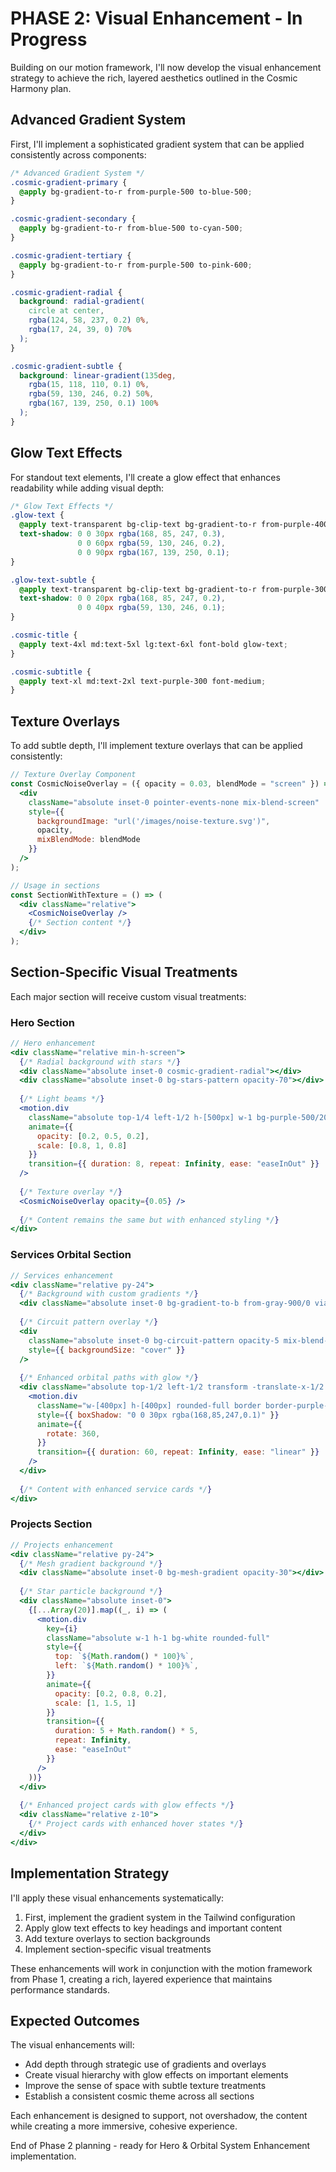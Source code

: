 # PHASE 2: Visual Enhancement - In Progress

Building on our motion framework, I'll now develop the visual enhancement strategy to achieve the rich, layered aesthetics outlined in the Cosmic Harmony plan.

## Advanced Gradient System

First, I'll implement a sophisticated gradient system that can be applied consistently across components:

```css
/* Advanced Gradient System */
.cosmic-gradient-primary {
  @apply bg-gradient-to-r from-purple-500 to-blue-500;
}

.cosmic-gradient-secondary {
  @apply bg-gradient-to-r from-blue-500 to-cyan-500;
}

.cosmic-gradient-tertiary {
  @apply bg-gradient-to-r from-purple-500 to-pink-600;
}

.cosmic-gradient-radial {
  background: radial-gradient(
    circle at center,
    rgba(124, 58, 237, 0.2) 0%,
    rgba(17, 24, 39, 0) 70%
  );
}

.cosmic-gradient-subtle {
  background: linear-gradient(135deg, 
    rgba(15, 118, 110, 0.1) 0%,
    rgba(59, 130, 246, 0.2) 50%,
    rgba(167, 139, 250, 0.1) 100%
  );
}
```

## Glow Text Effects

For standout text elements, I'll create a glow effect that enhances readability while adding visual depth:

```css
/* Glow Text Effects */
.glow-text {
  @apply text-transparent bg-clip-text bg-gradient-to-r from-purple-400 to-blue-400;
  text-shadow: 0 0 30px rgba(168, 85, 247, 0.3),
               0 0 60px rgba(59, 130, 246, 0.2),
               0 0 90px rgba(167, 139, 250, 0.1);
}

.glow-text-subtle {
  @apply text-transparent bg-clip-text bg-gradient-to-r from-purple-300 to-blue-300;
  text-shadow: 0 0 20px rgba(168, 85, 247, 0.2),
               0 0 40px rgba(59, 130, 246, 0.1);
}

.cosmic-title {
  @apply text-4xl md:text-5xl lg:text-6xl font-bold glow-text;
}

.cosmic-subtitle {
  @apply text-xl md:text-2xl text-purple-300 font-medium;
}
```

## Texture Overlays

To add subtle depth, I'll implement texture overlays that can be applied consistently:

```jsx
// Texture Overlay Component
const CosmicNoiseOverlay = ({ opacity = 0.03, blendMode = "screen" }) => (
  <div 
    className="absolute inset-0 pointer-events-none mix-blend-screen"
    style={{ 
      backgroundImage: "url('/images/noise-texture.svg')",
      opacity,
      mixBlendMode: blendMode
    }}
  />
);

// Usage in sections
const SectionWithTexture = () => (
  <div className="relative">
    <CosmicNoiseOverlay />
    {/* Section content */}
  </div>
);
```

## Section-Specific Visual Treatments

Each major section will receive custom visual treatments:

### Hero Section

```jsx
// Hero enhancement
<div className="relative min-h-screen">
  {/* Radial background with stars */}
  <div className="absolute inset-0 cosmic-gradient-radial"></div>
  <div className="absolute inset-0 bg-stars-pattern opacity-70"></div>
  
  {/* Light beams */}
  <motion.div 
    className="absolute top-1/4 left-1/2 h-[500px] w-1 bg-purple-500/20 rotate-[30deg] blur-md"
    animate={{ 
      opacity: [0.2, 0.5, 0.2],
      scale: [0.8, 1, 0.8]
    }}
    transition={{ duration: 8, repeat: Infinity, ease: "easeInOut" }}
  />
  
  {/* Texture overlay */}
  <CosmicNoiseOverlay opacity={0.05} />
  
  {/* Content remains the same but with enhanced styling */}
</div>
```

### Services Orbital Section

```jsx
// Services enhancement
<div className="relative py-24">
  {/* Background with custom gradients */}
  <div className="absolute inset-0 bg-gradient-to-b from-gray-900/0 via-purple-900/10 to-gray-900/0"></div>
  
  {/* Circuit pattern overlay */}
  <div 
    className="absolute inset-0 bg-circuit-pattern opacity-5 mix-blend-screen"
    style={{ backgroundSize: "cover" }}
  />
  
  {/* Enhanced orbital paths with glow */}
  <div className="absolute top-1/2 left-1/2 transform -translate-x-1/2 -translate-y-1/2 w-full h-full">
    <motion.div 
      className="w-[400px] h-[400px] rounded-full border border-purple-500/20"
      style={{ boxShadow: "0 0 30px rgba(168,85,247,0.1)" }}
      animate={{
        rotate: 360,
      }}
      transition={{ duration: 60, repeat: Infinity, ease: "linear" }}
    />
  </div>
  
  {/* Content with enhanced service cards */}
</div>
```

### Projects Section

```jsx
// Projects enhancement
<div className="relative py-24">
  {/* Mesh gradient background */}
  <div className="absolute inset-0 bg-mesh-gradient opacity-30"></div>
  
  {/* Star particle background */}
  <div className="absolute inset-0">
    {[...Array(20)].map((_, i) => (
      <motion.div
        key={i}
        className="absolute w-1 h-1 bg-white rounded-full"
        style={{
          top: `${Math.random() * 100}%`,
          left: `${Math.random() * 100}%`,
        }}
        animate={{
          opacity: [0.2, 0.8, 0.2],
          scale: [1, 1.5, 1]
        }}
        transition={{
          duration: 5 + Math.random() * 5,
          repeat: Infinity,
          ease: "easeInOut"
        }}
      />
    ))}
  </div>
  
  {/* Enhanced project cards with glow effects */}
  <div className="relative z-10">
    {/* Project cards with enhanced hover states */}
  </div>
</div>
```

## Implementation Strategy

I'll apply these visual enhancements systematically:

1. First, implement the gradient system in the Tailwind configuration
2. Apply glow text effects to key headings and important content
3. Add texture overlays to section backgrounds
4. Implement section-specific visual treatments

These enhancements will work in conjunction with the motion framework from Phase 1, creating a rich, layered experience that maintains performance standards.

## Expected Outcomes

The visual enhancements will:
- Add depth through strategic use of gradients and overlays
- Create visual hierarchy with glow effects on important elements
- Improve the sense of space with subtle texture treatments
- Establish a consistent cosmic theme across all sections

Each enhancement is designed to support, not overshadow, the content while creating a more immersive, cohesive experience.

End of Phase 2 planning - ready for Hero & Orbital System Enhancement implementation.
